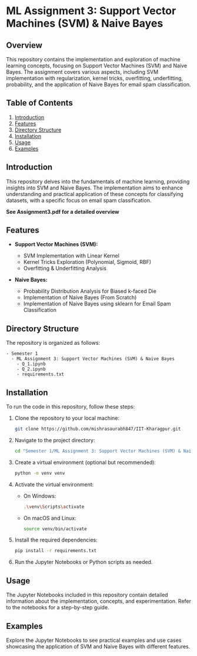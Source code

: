 # ML Assignment 3: Support Vector Machines (SVM) & Naive Bayes

## Overview

This repository contains the implementation and exploration of machine learning concepts, focusing on Support Vector Machines (SVM) and Naive Bayes. The assignment covers various aspects, including SVM implementation with regularization, kernel tricks, overfitting, underfitting, probability, and the application of Naive Bayes for email spam classification.

## Table of Contents

1. [Introduction](#introduction)
2. [Features](#features)
3. [Directory Structure](#directory-structure)
4. [Installation](#installation)
5. [Usage](#usage)
6. [Examples](#examples)

## Introduction

This repository delves into the fundamentals of machine learning, providing insights into SVM and Naive Bayes. The implementation aims to enhance understanding and practical application of these concepts for classifying datasets, with a specific focus on email spam classification.

**See Assignment3.pdf for a detailed overview**

## Features

- **Support Vector Machines (SVM):**
  - SVM Implementation with Linear Kernel
  - Kernel Tricks Exploration (Polynomial, Sigmoid, RBF)
  - Overfitting & Underfitting Analysis

- **Naive Bayes:**
  - Probability Distribution Analysis for Biased k-faced Die
  - Implementation of Naive Bayes (From Scratch)
  - Implementation of Naive Bayes using sklearn for Email Spam Classification

## Directory Structure

The repository is organized as follows:

```plaintext
- Semester 1
  - ML Assignment 3: Support Vector Machines (SVM) & Naive Bayes
    - Q_1.ipynb
    - Q_2.ipynb
    - requirements.txt
```

## Installation

To run the code in this repository, follow these steps:

1. Clone the repository to your local machine:

   ```bash
   git clone https://github.com/mishrasaurabh847/IIT-Kharagpur.git
   ```

2. Navigate to the project directory:

   ```bash
   cd "Semester 1/ML Assignment 3: Support Vector Machines (SVM) & Naive Bayes"
   ```

3. Create a virtual environment (optional but recommended):

   ```bash
   python -m venv venv
   ```

4. Activate the virtual environment:

   - On Windows:

     ```bash
     .\venv\Scripts\activate
     ```

   - On macOS and Linux:

     ```bash
     source venv/bin/activate
     ```

5. Install the required dependencies:

   ```bash
   pip install -r requirements.txt
   ```

6. Run the Jupyter Notebooks or Python scripts as needed.

## Usage

The Jupyter Notebooks included in this repository contain detailed information about the implementation, concepts, and experimentation. Refer to the notebooks for a step-by-step guide.

## Examples

Explore the Jupyter Notebooks to see practical examples and use cases showcasing the application of SVM and Naive Bayes with different features.
